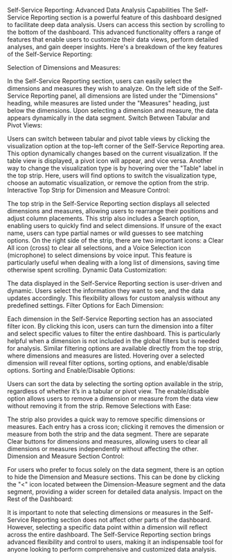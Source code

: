 Self-Service Reporting: Advanced Data Analysis Capabilities
The Self-Service Reporting section is a powerful feature of this dashboard designed to facilitate deep data analysis. Users can access this section by scrolling to the bottom of the dashboard. This advanced functionality offers a range of features that enable users to customize their data views, perform detailed analyses, and gain deeper insights. Here's a breakdown of the key features of the Self-Service Reporting:

Selection of Dimensions and Measures:

In the Self-Service Reporting section, users can easily select the dimensions and measures they wish to analyze. On the left side of the Self-Service Reporting panel, all dimensions are listed under the "Dimensions" heading, while measures are listed under the "Measures" heading, just below the dimensions.
Upon selecting a dimension and measure, the data appears dynamically in the data segment.
Switch Between Tabular and Pivot Views:

Users can switch between tabular and pivot table views by clicking the visualization option at the top-left corner of the Self-Service Reporting area. This option dynamically changes based on the current visualization. If the table view is displayed, a pivot icon will appear, and vice versa.
Another way to change the visualization type is by hovering over the "Table" label in the top strip. Here, users will find options to switch the visualization type, choose an automatic visualization, or remove the option from the strip.
Interactive Top Strip for Dimension and Measure Control:

The top strip in the Self-Service Reporting section displays all selected dimensions and measures, allowing users to rearrange their positions and adjust column placements.
This strip also includes a Search option, enabling users to quickly find and select dimensions. If unsure of the exact name, users can type partial names or wild guesses to see matching options.
On the right side of the strip, there are two important icons: a Clear All icon (cross) to clear all selections, and a Voice Selection icon (microphone) to select dimensions by voice input. This feature is particularly useful when dealing with a long list of dimensions, saving time otherwise spent scrolling.
Dynamic Data Customization:

The data displayed in the Self-Service Reporting section is user-driven and dynamic. Users select the information they want to see, and the data updates accordingly. This flexibility allows for custom analysis without any predefined settings.
Filter Options for Each Dimension:

Each dimension in the Self-Service Reporting section has an associated filter icon. By clicking this icon, users can turn the dimension into a filter and select specific values to filter the entire dashboard. This is particularly helpful when a dimension is not included in the global filters but is needed for analysis.
Similar filtering options are available directly from the top strip, where dimensions and measures are listed. Hovering over a selected dimension will reveal filter options, sorting options, and enable/disable options.
Sorting and Enable/Disable Options:

Users can sort the data by selecting the sorting option available in the strip, regardless of whether it’s in a tabular or pivot view.
The enable/disable option allows users to remove a dimension or measure from the data view without removing it from the strip.
Remove Selections with Ease:

The strip also provides a quick way to remove specific dimensions or measures. Each entry has a cross icon; clicking it removes the dimension or measure from both the strip and the data segment.
There are separate Clear buttons for dimensions and measures, allowing users to clear all dimensions or measures independently without affecting the other.
Dimension and Measure Section Control:

For users who prefer to focus solely on the data segment, there is an option to hide the Dimension and Measure sections. This can be done by clicking the "<" icon located between the Dimension-Measure segment and the data segment, providing a wider screen for detailed data analysis.
Impact on the Rest of the Dashboard:

It is important to note that selecting dimensions or measures in the Self-Service Reporting section does not affect other parts of the dashboard. However, selecting a specific data point within a dimension will reflect across the entire dashboard.
The Self-Service Reporting section brings advanced flexibility and control to users, making it an indispensable tool for anyone looking to perform comprehensive and customized data analysis.
